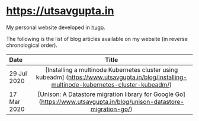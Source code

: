 # https://utsavgupta.in

My personal website developed in [hugo](https://gohugo.io).

The following is the list of blog articles available on my website (in reverse chronological order).

| Date           | Title                                                                                                                                       |
| :------------- | :-----------------------------------------------------------------------------------------------------------------------------------------: |
| 29 Jul 2020    | [Installing a multinode Kubernetes cluster using kubeadm] (https://www.utsavgupta.in/blog/installing-multinode-kubernetes-cluster-kubeadm/) |
| 17 Mar 2020    | [Unison: A Datastore migration library for Google Go] (https://www.utsavgupta.in/blog/unison-datastore-migration-go/)                       |


